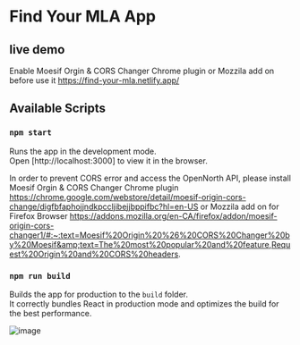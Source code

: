 # Find Your MLA App

## live demo 
Enable Moesif Orgin & CORS Changer Chrome plugin or Mozzila add on before use it
https://find-your-mla.netlify.app/

## Available Scripts

### `npm start`

Runs the app in the development mode.\
Open [http://localhost:3000] to view it in the browser.

In order to prevent CORS error and access the OpenNorth API, please install Moesif Orgin & CORS Changer Chrome plugin https://chrome.google.com/webstore/detail/moesif-origin-cors-change/digfbfaphojjndkpccljibejjbppifbc?hl=en-US or Mozzila add on for Firefox Browser https://addons.mozilla.org/en-CA/firefox/addon/moesif-origin-cors-changer1/#:~:text=Moesif%20Origin%20%26%20CORS%20Changer%20by%20Moesif&amp;text=The%20most%20popular%20and%20feature,Request%20Origin%20and%20CORS%20headers.

### `npm run build`

Builds the app for production to the `build` folder.\
It correctly bundles React in production mode and optimizes the build for the best performance.

![image](https://user-images.githubusercontent.com/72715756/201824947-5125f4ec-32b3-4473-a6e2-cc627d694d68.png)


